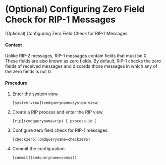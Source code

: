 (Optional) Configuring Zero Field Check for RIP-1 Messages
==========================================================

(Optional) Configuring Zero Field Check for RIP-1 Messages

#### Context

Unlike RIP-2 messages, RIP-1 messages contain fields that must be 0. These fields are also known as zero fields. By default, RIP-1 checks the zero fields of received messages and discards those messages in which any of the zero fields is not 0.


#### Procedure

1. Enter the system view.
   
   
   ```
   [system-view](cmdqueryname=system-view)
   ```
2. Create a RIP process and enter the RIP view.
   
   
   ```
   [rip](cmdqueryname=rip) [ process-id ]
   ```
3. Configure zero field check for RIP-1 messages.
   
   
   ```
   [checkzero](cmdqueryname=checkzero)
   ```
4. Commit the configuration.
   
   
   ```
   [commit](cmdqueryname=commit)
   ```